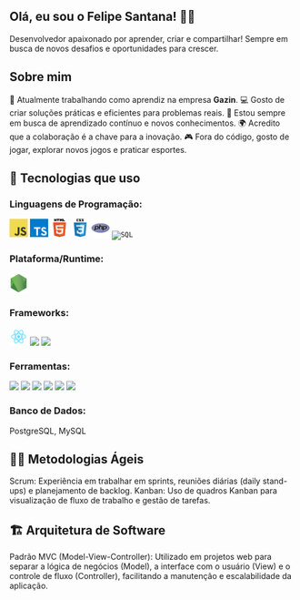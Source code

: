 <h2>
Olá, eu sou o Felipe Santana! 👨‍💻
</h2>

Desenvolvedor apaixonado por aprender, criar e compartilhar! Sempre em busca de novos desafios e oportunidades para crescer.

<h2>Sobre mim</h2>
🚀 Atualmente trabalhando como aprendiz na empresa <b>Gazin</b>.
💻 Gosto de criar soluções práticas e eficientes para problemas reais.
🧠 Estou sempre em busca de aprendizado contínuo e novos conhecimentos.
🌍 Acredito que a colaboração é a chave para a inovação.
🎮 Fora do código, gosto de jogar, explorar novos jogos e praticar esportes.

<h2>🚀 Tecnologias que uso</h2>
<p>
  <h3>Linguagens de Programação:</h3>
  <code><img height="32" src="https://raw.githubusercontent.com/github/explore/80688e429a7d4ef2fca1e82350fe8e3517d3494d/topics/javascript/javascript.png" alt="Javascript"/></code>
  <code><img height="32" src="https://raw.githubusercontent.com/github/explore/80688e429a7d4ef2fca1e82350fe8e3517d3494d/topics/typescript/typescript.png" alt="Typescript"/></code>
  <code><img height="32" src="https://raw.githubusercontent.com/github/explore/80688e429a7d4ef2fca1e82350fe8e3517d3494d/topics/html/html.png" alt="HTML5"/></code>
  <code><img height="32" src="https://raw.githubusercontent.com/github/explore/80688e429a7d4ef2fca1e82350fe8e3517d3494d/topics/css/css.png" alt="CSS"/></code>
  <code><img height="32" src="https://raw.githubusercontent.com/github/explore/80688e429a7d4ef2fca1e82350fe8e3517d3494d/topics/php/php.png" alt="PHP"/></code>
  <code><img height="32" src="https://www.netgen.co.za/wp-content/uploads/2023/05/SQL-Database.png" alt="SQL"/></code>
</p>
<p>
  <h3>Plataforma/Runtime:</h3><code><img height="32" src="https://raw.githubusercontent.com/github/explore/80688e429a7d4ef2fca1e82350fe8e3517d3494d/topics/nodejs/nodejs.png" alt="Nodejs"/></code>
  <h3>Frameworks:</h3> <code><img height="32" src="https://raw.githubusercontent.com/github/explore/80688e429a7d4ef2fca1e82350fe8e3517d3494d/topics/react/react.png" alt="React"/></code>
  <code><img height="32" src="https://cdn.jsdelivr.net/gh/devicons/devicon@latest/icons/laravel/laravel-original.svg" /></code>
  <code><img height="32" src="https://upload.wikimedia.org/wikipedia/commons/thumb/b/b2/Bootstrap_logo.svg/1280px-Bootstrap_logo.svg.png" /></code>
</p>
<p>
  <h3>Ferramentas:</h3> 
  <code><img height="32 "src="https://cdn.jsdelivr.net/gh/devicons/devicon@latest/icons/vscode/vscode-original.svg" /></code>
  <code><img height="32 "src="https://cdn.jsdelivr.net/gh/devicons/devicon@latest/icons/git/git-original.svg" /></code>
  <code><img height="32 "src="https://cdn-icons-png.flaticon.com/512/25/25231.png" /></code>
  <code><img height="32 "src="https://cdn.jsdelivr.net/gh/devicons/devicon@latest/icons/npm/npm-original-wordmark.svg" /></code>
  <code><img height="32 "src="https://cdn.jsdelivr.net/gh/devicons/devicon@latest/icons/insomnia/insomnia-original.svg"/></code>
  <code><img height="32 "src="https://cdn.jsdelivr.net/gh/devicons/devicon@latest/icons/jest/jest-plain.svg" /></code>
</p>
<h3>Banco de Dados:</h3> PostgreSQL, MySQL

<h2>🧑‍💻 Metodologias Ágeis</h2>

Scrum: Experiência em trabalhar em sprints, reuniões diárias (daily stand-ups) e planejamento de backlog.
Kanban: Uso de quadros Kanban para visualização de fluxo de trabalho e gestão de tarefas.

<h2>🏗️ Arquitetura de Software</h2>

Padrão MVC (Model-View-Controller): Utilizado em projetos web para separar a lógica de negócios (Model), a interface com o usuário (View) e o controle de fluxo (Controller), facilitando a manutenção e escalabilidade da aplicação.
